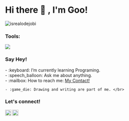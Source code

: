 # <summary><strong>Hi there :wave: , I'm Goo!</strong></summary>
<p align="left"> <img src="https://komarev.com/ghpvc/?username=aliflamro&label=Profile%20views&color=0e75b6&style=flat" alt="isrealodejobi" />
</p>

### <summary><strong>Tools:</strong></summary>
<p>
    <img src="https://img.shields.io/badge/Text%20Editor-Visual%20Studio%20Code-blue?&logo=visual%20studio%20code&logoColor=blue" />
</p>

### <summary><strong>Say Hey!</strong></summary>
<p>
    - :keyboard: I’m currently learning Programing. </br>
    - :speech_balloon: Ask me about anything.</br>
    - :mailbox: How to reach me: <a href="x.com/scroooling">My Contact!</a>  </br>

    - :game_die: Drawing and writing are part of me. </br>
<p>
 
### <summary><strong>Let's connect!</strong></summary>
<a href="https://www.instagram.com/yooo.kzy/">
  <img align="left" alt="Goo's Instagram" width="20px" src="https://simpleicons.now.sh/instagram/495f7e" />
</a>
<a href="https://www.scroooling.web.id/">
  <img align="left" alt="Goo's Blog" width="20px" src="https://simpleicons.now.sh/blogger/495f7e" />
</a>

